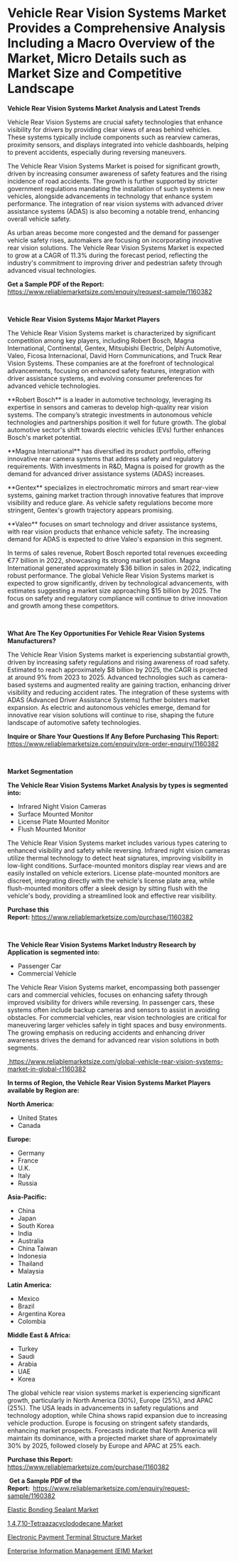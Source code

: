 <p><h1>Vehicle Rear Vision Systems Market Provides a Comprehensive Analysis Including a Macro Overview of the Market, Micro Details such as Market Size and Competitive Landscape</h1></p><p><strong>Vehicle Rear Vision Systems Market Analysis and Latest Trends</strong></p>
<p><p>Vehicle Rear Vision Systems are crucial safety technologies that enhance visibility for drivers by providing clear views of areas behind vehicles. These systems typically include components such as rearview cameras, proximity sensors, and displays integrated into vehicle dashboards, helping to prevent accidents, especially during reversing maneuvers.</p><p>The Vehicle Rear Vision Systems Market is poised for significant growth, driven by increasing consumer awareness of safety features and the rising incidence of road accidents. The growth is further supported by stricter government regulations mandating the installation of such systems in new vehicles, alongside advancements in technology that enhance system performance. The integration of rear vision systems with advanced driver assistance systems (ADAS) is also becoming a notable trend, enhancing overall vehicle safety.</p><p>As urban areas become more congested and the demand for passenger vehicle safety rises, automakers are focusing on incorporating innovative rear vision solutions. The Vehicle Rear Vision Systems Market is expected to grow at a CAGR of 11.3% during the forecast period, reflecting the industry's commitment to improving driver and pedestrian safety through advanced visual technologies.</p></p>
<p><strong>Get a Sample PDF of the Report:&nbsp;</strong> <a href="https://www.reliablemarketsize.com/enquiry/request-sample/1160382?utm_campaign=1888&utm_medium=2&utm_source=Github&utm_content=ia&utm_term=22032025&utm_id=vehicle-rear-vision-systems">https://www.reliablemarketsize.com/enquiry/request-sample/1160382</a></p>
<p>&nbsp;</p>
<p><strong>Vehicle Rear Vision Systems Major Market Players</strong></p>
<p><p>The Vehicle Rear Vision Systems market is characterized by significant competition among key players, including Robert Bosch, Magna International, Continental, Gentex, Mitsubishi Electric, Delphi Automotive, Valeo, Ficosa Internacional, David Horn Communications, and Truck Rear Vision Systems. These companies are at the forefront of technological advancements, focusing on enhanced safety features, integration with driver assistance systems, and evolving consumer preferences for advanced vehicle technologies.</p><p>**Robert Bosch** is a leader in automotive technology, leveraging its expertise in sensors and cameras to develop high-quality rear vision systems. The company’s strategic investments in autonomous vehicle technologies and partnerships position it well for future growth. The global automotive sector's shift towards electric vehicles (EVs) further enhances Bosch's market potential.</p><p>**Magna International** has diversified its product portfolio, offering innovative rear camera systems that address safety and regulatory requirements. With investments in R&D, Magna is poised for growth as the demand for advanced driver assistance systems (ADAS) increases.</p><p>**Gentex** specializes in electrochromatic mirrors and smart rear-view systems, gaining market traction through innovative features that improve visibility and reduce glare. As vehicle safety regulations become more stringent, Gentex's growth trajectory appears promising.</p><p>**Valeo** focuses on smart technology and driver assistance systems, with rear vision products that enhance vehicle safety. The increasing demand for ADAS is expected to drive Valeo's expansion in this segment.</p><p>In terms of sales revenue, Robert Bosch reported total revenues exceeding €77 billion in 2022, showcasing its strong market position. Magna International generated approximately $36 billion in sales in 2022, indicating robust performance. The global Vehicle Rear Vision Systems market is expected to grow significantly, driven by technological advancements, with estimates suggesting a market size approaching $15 billion by 2025. The focus on safety and regulatory compliance will continue to drive innovation and growth among these competitors.</p></p>
<p>&nbsp;</p>
<p><strong>What Are The Key Opportunities For Vehicle Rear Vision Systems Manufacturers?</strong></p>
<p><p>The Vehicle Rear Vision Systems market is experiencing substantial growth, driven by increasing safety regulations and rising awareness of road safety. Estimated to reach approximately $8 billion by 2025, the CAGR is projected at around 9% from 2023 to 2025. Advanced technologies such as camera-based systems and augmented reality are gaining traction, enhancing driver visibility and reducing accident rates. The integration of these systems with ADAS (Advanced Driver Assistance Systems) further bolsters market expansion. As electric and autonomous vehicles emerge, demand for innovative rear vision solutions will continue to rise, shaping the future landscape of automotive safety technologies.</p></p>
<p><strong>Inquire or Share Your Questions If Any Before Purchasing This Report:</strong> <a href="https://www.reliablemarketsize.com/enquiry/pre-order-enquiry/1160382?utm_campaign=1888&utm_medium=2&utm_source=Github&utm_content=ia&utm_term=22032025&utm_id=vehicle-rear-vision-systems">https://www.reliablemarketsize.com/enquiry/pre-order-enquiry/1160382</a></p>
<p>&nbsp;</p>
<p><strong>Market Segmentation</strong></p>
<p><strong>The Vehicle Rear Vision Systems Market Analysis by types is segmented into:</strong></p>
<p><ul><li>Infrared Night Vision Cameras</li><li>Surface Mounted Monitor</li><li>License Plate Mounted Monitor</li><li>Flush Mounted Monitor</li></ul></p>
<p><p>The Vehicle Rear Vision Systems market includes various types catering to enhanced visibility and safety while reversing. Infrared night vision cameras utilize thermal technology to detect heat signatures, improving visibility in low-light conditions. Surface-mounted monitors display rear views and are easily installed on vehicle exteriors. License plate-mounted monitors are discreet, integrating directly with the vehicle's license plate area, while flush-mounted monitors offer a sleek design by sitting flush with the vehicle's body, providing a streamlined look and effective rear visibility.</p></p>
<p><strong>Purchase this Report:&nbsp;</strong><a href="https://www.reliablemarketsize.com/purchase/1160382?utm_campaign=1888&utm_medium=2&utm_source=Github&utm_content=ia&utm_term=22032025&utm_id=vehicle-rear-vision-systems">https://www.reliablemarketsize.com/purchase/1160382</a></p>
<p>&nbsp;</p>
<p><strong>The Vehicle Rear Vision Systems Market Industry Research by Application is segmented into:</strong></p>
<p><ul><li>Passenger Car</li><li>Commercial Vehicle</li></ul></p>
<p><p>The Vehicle Rear Vision Systems market, encompassing both passenger cars and commercial vehicles, focuses on enhancing safety through improved visibility for drivers while reversing. In passenger cars, these systems often include backup cameras and sensors to assist in avoiding obstacles. For commercial vehicles, rear vision technologies are critical for maneuvering larger vehicles safely in tight spaces and busy environments. The growing emphasis on reducing accidents and enhancing driver awareness drives the demand for advanced rear vision solutions in both segments.</p></p>
<p><a href="https://www.reliablemarketsize.com/global-vehicle-rear-vision-systems-market-in-global-r1160382?utm_campaign=1888&utm_medium=2&utm_source=Github&utm_content=ia&utm_term=22032025&utm_id=vehicle-rear-vision-systems">&nbsp;https://www.reliablemarketsize.com/global-vehicle-rear-vision-systems-market-in-global-r1160382</a></p>
<p><strong>In terms of Region, the Vehicle Rear Vision Systems Market Players available by Region are:</strong></p>
<p>
    <p> <strong> North America: </strong>
        <ul>
            <li>United States</li>
            <li>Canada</li>
        </ul>
        </p> 
    <p> <strong> Europe: </strong>
        <ul>
            <li>Germany</li>
            <li>France</li>
            <li>U.K.</li>
            <li>Italy</li>
            <li>Russia</li>
        </ul>
        </p> 
    <p> <strong> Asia-Pacific: </strong>
        <ul>
            <li>China</li>
            <li>Japan</li>
            <li>South Korea</li>
            <li>India</li>
            <li>Australia</li>
            <li>China Taiwan</li>
            <li>Indonesia</li>
            <li>Thailand</li>
            <li>Malaysia</li>
        </ul>
        </p> 
    <p> <strong> Latin America: </strong>
        <ul>
            <li>Mexico</li>
            <li>Brazil</li>
            <li>Argentina Korea</li>
            <li>Colombia</li>
        </ul>
        </p> 
    <p> <strong> Middle East & Africa: </strong>
        <ul>
            <li>Turkey</li>
            <li>Saudi</li>
            <li>Arabia</li>
            <li>UAE</li>
            <li>Korea</li>
        </ul>
    </p>
    </p>
<p><p>The global vehicle rear vision systems market is experiencing significant growth, particularly in North America (30%), Europe (25%), and APAC (25%). The USA leads in advancements in safety regulations and technology adoption, while China shows rapid expansion due to increasing vehicle production. Europe is focusing on stringent safety standards, enhancing market prospects. Forecasts indicate that North America will maintain its dominance, with a projected market share of approximately 30% by 2025, followed closely by Europe and APAC at 25% each.</p></p>
<p><strong>Purchase this Report: </strong><a href="https://www.reliablemarketsize.com/purchase/1160382?utm_campaign=1888&utm_medium=2&utm_source=Github&utm_content=ia&utm_term=22032025&utm_id=vehicle-rear-vision-systems">https://www.reliablemarketsize.com/purchase/1160382</a></p>
<p>&nbsp;<strong>Get a Sample PDF of the Report:&nbsp;&nbsp;</strong><a href="https://www.reliablemarketsize.com/enquiry/request-sample/1160382?utm_campaign=1888&utm_medium=2&utm_source=Github&utm_content=ia&utm_term=22032025&utm_id=vehicle-rear-vision-systems">https://www.reliablemarketsize.com/enquiry/request-sample/1160382</a></p>
<p><strong></strong></p>
<p><p><a href="https://github.com/wycheelwayeu/Market-Research-Report-List-1/blob/main/elastic-bonding-sealant-market.md?utm_campaign=1888&utm_medium=2&utm_source=Github&utm_content=ia&utm_term=22032025&utm_id=vehicle-rear-vision-systems">Elastic Bonding Sealant Market</a></p><p><a href="https://github.com/auriashetzxj/Market-Research-Report-List-1/blob/main/14710-tetraazacyclododecane-market.md?utm_campaign=1888&utm_medium=2&utm_source=Github&utm_content=ia&utm_term=22032025&utm_id=vehicle-rear-vision-systems">1,4,7,10-Tetraazacyclododecane Market</a></p><p><a href="https://github.com/lazloklitz2e/Market-Research-Report-List-1/blob/main/electronic-payment-terminal-structure-market.md?utm_campaign=1888&utm_medium=2&utm_source=Github&utm_content=ia&utm_term=22032025&utm_id=vehicle-rear-vision-systems">Electronic Payment Terminal Structure Market</a></p><p><a href="https://github.com/pezezlarue7h/Market-Research-Report-List-1/blob/main/enterprise-information-management-eim-market.md?utm_campaign=1888&utm_medium=2&utm_source=Github&utm_content=ia&utm_term=22032025&utm_id=vehicle-rear-vision-systems">Enterprise Information Management (EIM) Market</a></p></p>